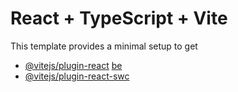 # React + TypeScript + Vite
This template provides a minimal setup to get
- [@vitejs/plugin-react](https://github.com/vitejs/vite-plugin-react/blob/main/packagesplugin-react/EM.d) [be](htps:/babelj.)
- [@vitejs/plugin-react-swc](https://github.com/vitejs/vite-plugin-react-swc) 
